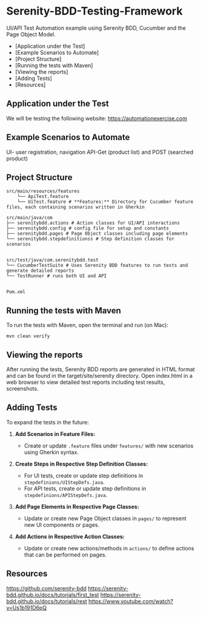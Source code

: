 # Serenity-BDD-Testing-Framework

UI/API Test Automation example using Serenity BDD, Cucumber and the Page Object Model.



* [Application under the Test]
* [Example Scenarios to Automate]
* [Project Structure]
* [Running the tests with Maven]
* [Viewing the reports]
* [Adding Tests]
* [Resources]


<!--te-->

## Application under the Test

We will be testing the following website: https://automationexercise.com

## Example Scenarios to Automate

UI- user registration, navigation
API-Get (product list) and POST (searched product)

## Project Structure
```
src/main/resources/features 
    └── ApiTest.feature 
    └── UiTest.feature # **Features:** Directory for Cucumber feature files, each containing scenarios written in Gherkin
```

```
src/main/java/com
├── serenitybdd.actions # Action classes for UI/API interactions
├── serenitybdd.config # config file for setup and constants
├── serenitybdd.pages # Page Object classes including page elements
└── serenitybdd.stepdefinitionss # Step definition classes for scenarios
```
```

src/test/java/com.serenitybdd.test
└── CucumberTestSuite # Uses Serenity BDD features to run tests and generate detailed reports
└── TestRunner # runs both UI and API
```
```

Pom.xml
```

## Running the tests with Maven

To run the tests with Maven, open the terminal and run (on Mac):

```
mvn clean verify

```

## Viewing the reports

After running the tests, Serenity BDD reports are generated in HTML format and can be found in the target/site/serenity directory. Open index.html in a web browser to view detailed test reports including test results, screenshots.

## Adding Tests

To expand the tests in the future:


1. **Add Scenarios in Feature Files:**
   - Create or update `.feature` files under `features/` with new scenarios using Gherkin syntax.

2. **Create Steps in Respective Step Definition Classes:**
   - For UI tests, create or update step definitions in `stepdefinions/UIStepDefs.java`.
   - For API tests, create or update step definitions in `stepdefinions/APIStepDefs.java`.

3. **Add Page Elements in Respective Page Classes:**
   - Update or create new Page Object classes in `pages/` to represent new UI components or pages.

4. **Add Actions in Respective Action Classes:**
   - Update or create new actions/methods in `actions/` to define actions that can be performed on pages.

## Resources
https://github.com/serenity-bdd
https://serenity-bdd.github.io/docs/tutorials/first_test
https://serenity-bdd.github.io/docs/tutorials/rest
https://www.youtube.com/watch?v=Us1b191D6pQ

